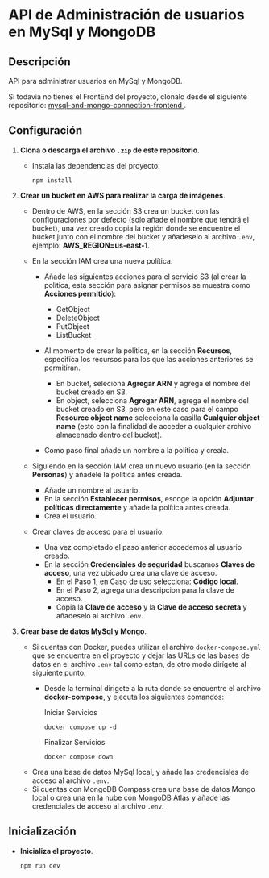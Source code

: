 # API de Administración de usuarios en MySql y MongoDB

## Descripción
API para administrar usuarios en MySql y MongoDB.

Si todavia no tienes el FrontEnd del proyecto, clonalo desde el siguiente repositorio: [mysql-and-mongo-connection-frontend
](https://github.com/ValentinHer/mysql-and-mongo-connection-frontend).

## Configuración

1. **Clona o descarga el archivo `.zip` de este repositorio**.
   - Instala las dependencias del proyecto:

        ```
        npm install
        ```

1. **Crear un bucket en AWS para realizar la carga de imágenes**.

   - Dentro de AWS, en la sección S3 crea un bucket con las configuraciones por defecto (solo añade el nombre que tendrá el bucket), una vez creado copia la región donde se encuentre el bucket junto con el nombre del bucket y añadeselo al archivo `.env`, ejemplo: **AWS_REGION=us-east-1**.

   - En la sección IAM crea una nueva política. 
        - Añade las siguientes acciones para el servicio S3 (al crear la política, esta sección para asignar permisos se muestra como **Acciones permitido**):
            * GetObject
            * DeleteObject
            * PutObject
            * ListBucket

        - Al momento de crear la política, en la sección **Recursos**, especifica los recursos para los que las acciones anteriores se permitiran.
          - En bucket, seleciona **Agregar ARN** y agrega el nombre del bucket creado en S3.
          - En object, selecciona **Agregar ARN**, agrega el nombre del bucket creado en S3, pero en este caso para el campo **Resource object name** selecciona la casilla **Cualquier object name** (esto con la finalidad de acceder a cualquier archivo almacenado dentro del bucket).

        - Como paso final añade un nombre a la política y creala.

   - Siguiendo en la sección IAM crea un nuevo usuario (en la sección **Personas**) y añadele la política antes creada.
        - Añade un nombre al usuario.
        - En la sección **Establecer permisos**, escoge la opción **Adjuntar políticas directamente** y añade la política antes creada.
        - Crea el usuario.

   - Crear claves de acceso para el usuario.
        - Una vez completado el paso anterior accedemos al usuario creado.
        - En la sección **Credenciales de seguridad** buscamos **Claves de acceso**, una vez ubicado crea una clave de acceso.
            - En el Paso 1, en Caso de uso selecciona: **Código local**.
            - En el Paso 2, agrega una descripcion para la clave de acceso.
            - Copia la **Clave de acceso** y la **Clave de acceso secreta** y añadeselo al archivo `.env`.

1. **Crear base de datos MySql y Mongo**.
   - Si cuentas con Docker, puedes utilizar el archivo `docker-compose.yml` que se encuentra en el proyecto y dejar las URLs de las bases de datos en el archivo `.env` tal como estan, de otro modo dirígete al siguiente punto.
        - Desde la terminal dirigete a la ruta donde se encuentre el archivo **docker-compose**, y ejecuta los siguientes comandos:
        
            Iniciar Servicios
            ```
            docker compose up -d
            ``` 

            Finalizar Servicios
            ```
            docker compose down
            ``` 
   - Crea una base de datos MySql local, y añade las credenciales de acceso al archivo `.env`.
   - Si cuentas con MongoDB Compass crea una base de datos Mongo local o crea una en la nube con MongoDB Atlas y añade las credenciales de acceso al archivo `.env`.

## Inicialización

- **Inicializa el proyecto**.

    ```
    npm run dev
    ```